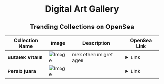 <div align="center">

# Digital Art Gallery

## Trending Collections on OpenSea

| Collection Name                       | Image                                                                                     | Description                       | OpenSea Link                                                                                          |
|---------------------------------------|-------------------------------------------------------------------------------------------|-----------------------------------|--------------------------------------------------------------------------------------------------------|
| **Butarek Vitalin** | ![Image](https://i.seadn.io/s/raw/files/e8cf45d815a01dae69bda137fa82318f.png?w=500&auto=format?w=200&auto=format) | mek etherum gret agen | <details><summary>Link</summary>[Butarek Vitalin](https://opensea.io/collection/butarek-vitalin-598)</details> |
| **Persib juara** | ![Image](https://i.seadn.io/s/raw/files/811bc83d9cfa922710cdee4cda230041.jpg?w=500&auto=format?w=200&auto=format) |  | <details><summary>Link</summary>[Persib juara](https://opensea.io/collection/persib-juara)</details> |

</div>